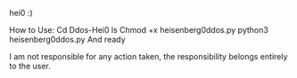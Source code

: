 hei0 :)




How to Use: Cd Ddos-Hei0
ls
Chmod +x heisenberg0ddos.py
python3 heisenberg0ddos.py
And ready

I am not responsible for any action taken, the responsibility belongs entirely to the user.
